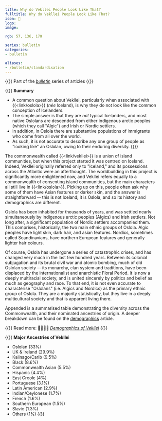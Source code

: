 ```yaml
---
title: Why do Vekllei People Look Like That?
fulltitle: Why do Vekllei People Look Like That?
icon: 🫥
logo:
image:

rgb: 57, 136, 170

series: bulletin
categories:
- bulletin

aliases:
- /bulletin/standardisation
---
```

{{<note series>}}
 Part of the *[bulletin](/bulletin/)* series of articles
{{</note>}}

{{<note panel>}}
**Summary**

* A common question about Vekllei, particularly when associated with {{<link/oslola>}} (*née* Iceland), is why they do not look like the common conception of Icelanders.
* The simple answer is that they are *not* typical Icelanders, and most native Oslolans are descended from either indigenous arctic peoples (which they call "Algic") and Irish or Nordic settlers.
* In addition, in Oslola there are substantive populations of immigrants who come from all over the world.
* As such, it is not accurate to describe any one group of people as "looking like" an Oslolan, owing to their enduring diversity.
{{</note>}}

The commonwealth called {{<link/vekllei>}} is a union of island communities, but when this project started it was centred on Iceland. Indeed, Vekllei originally referred only to "Iceland," and its possessions across the Atlantic were an afterthought. The worldbuilding in this project is significantly more enlightened now, and Vekllei refers equally to a commonwealth of consenting island communities, but the main characters all still live in {{<link/oslola>}}. Picking up on this, people often ask why some of them have Asian features or darker skin, and the answer is straightforward -- this is not Iceland, it is Oslola, and so its history and demographics are different.

Oslola has been inhabited for thousands of years, and was settled nearly simultaneously by indigenous arctic peoples (Algics) and Irish settlers. Not long after, a significant population of Nordic settlers accompanied them. This comprises, historically, the two main ethnic groups of Oslola. Algic peoples have light skin, dark hair, and asian features. Nordics, sometimes called Scandinavians, have northern European features and generally lighter hair colours.

Of course, Oslola has undergone a series of catastrophic crises, and has changed very much in the last few hundred years. Between its colonial subjugation and its brutal civil war and atomic bombing, much of old Oslolan society -- its monarchy, clan system and traditions, have been displaced by the internationalist and anarchistic Floral Period. It is now a deeply multiracial society, and is united sincerely by politics and belief as much as geography and race. To that end, it is not even accurate to characterise "Oslolans" (i.e. Algics and Nordics) as the primary ethnic group of Oslola. They are a majority statistically, but they live in a deeply multicultural society and that is apparent living there.

Appended is a summarised table demonstrating the diversity across the Commonwealth, and their nominated ancestries of origin. A deeper breakdown can be found on the [demographics](/demographics/) article.

{{<note advice>}}
Read more: <span class="smallicon">👨‍👩‍👧‍👦</span> *[Demographics of Vekllei](/demographics/)*
{{</note>}}

{{<note panel>}}
**Major Ancestries of Vekllei**

* Oslolan (33%)
* UK & Ireland (29.9%)
* Kalinago/Carib (9.5%)
* Black (8.6%)
* Commonwealth Asian (5.5%)
* Hispanic (4.4%)
* East Creole (4%)
* Portuguese (3.1%)
* Latin American (2.9%)
* Indian/Ceylonese (1.7%)
* French (1.6%)
* Southern European (1.5%)
* Slavic (1.3%)
* Others (1%)
{{</note>}}

